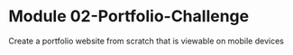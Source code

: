 # Module 02-Portfolio-Challenge

Create a portfolio website from scratch that is viewable on mobile devices

